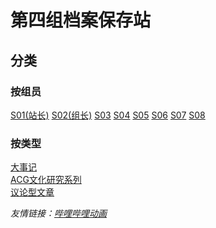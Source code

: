 # 第四组档案保存站
## 分类
### 按组员
[S01(站长)](S01.md)
[S02(组长)]()
[S03]()
[S04]()
[S05]()
[S06]()
[S07]()
[S08]()
### 按类型
[大事记]()  
[ACG文化研究系列]()  
[议论型文章]()

*友情链接：[哔哩哔哩动画](www.bilibili.com)*
